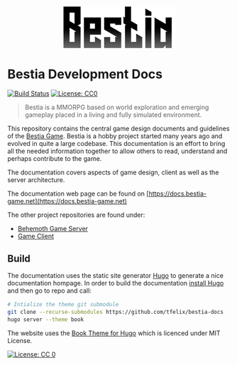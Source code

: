 <p align="center">
  <img width="50%" src="img/logo.png">
</p>


# Bestia Development Docs

[![Build Status](https://travis-ci.org/tfelix/bestia-docs.svg?branch=master)](https://travis-ci.org/tfelix/bestia-docs)
[![License: CC0](https://img.shields.io/badge/license-CC0-green)](LICENSE)

> Bestia is a MMORPG based on world exploration and emerging gameplay placed in a living and fully simulated environment.

This repository contains the central game design documents and guidelines of the [Bestia Game](https://bestia-game.net).
Bestia is a hobby project started many years ago and evolved in quite a large codebase. This documentation is an effort
to bring all the needed information together to allow others to read, understand and perhaps contribute to the game.

The documentation covers aspects of game design, client as well as the server architecture.

The documentation web page can be found on [https://docs.bestia-game.net](https://docs.bestia-game.net)

The other project repositories are found under:

* [Behemoth Game Server](https://github.com/tfelix/bestia-behemoth)
* [Game Client](https://github.com/tfelix/bestia-client)

## Build

The documentation uses the static site generator [Hugo](https://gohugo.io/) to generate a nice documentation hompage. In order to build
the documentation [install Hugo](https://gohugo.io/getting-started/installing/) and then go to repo and call:

```bash
# Intialize the theme git submodule
git clone --recurse-submodules https://github.com/tfelix/bestia-docs
hugo server --theme book
```

The website uses the [Book Theme for Hugo](https://github.com/alex-shpak/hugo-book) which is licenced under MIT License.

[![License: CC 0](https://licensebuttons.net/l/publicdomain/88x31.png)](https://creativecommons.org/publicdomain/zero/1.0/legalcode)
